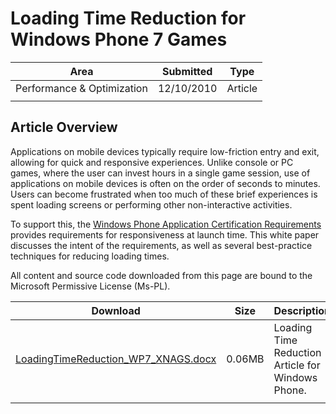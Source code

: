 # Loading Time Reduction for Windows Phone 7 Games

|Area|Submitted|Type|
|-|-|-|
Performance & Optimization|12/10/2010|Article
||||

## Article Overview

Applications on mobile devices typically require low-friction entry and exit, allowing for quick and responsive experiences. Unlike console or PC games, where the user can invest hours in a single game session, use of applications on mobile devices is often on the order of seconds to minutes. Users can become frustrated when too much of these brief experiences is spent loading screens or performing other non-interactive activities.

To support this, the [Windows Phone Application Certification Requirements](http://go.microsoft.com/?linkid=9730558) provides requirements for responsiveness at launch time. This white paper discusses the intent of the requirements, as well as several best-practice techniques for reducing loading times. 

All content and source code downloaded from this page are bound to the Microsoft Permissive License (Ms-PL).

Download | Size | Description
---|---|---|
[LoadingTimeReduction_WP7_XNAGS.docx](https://github.com/simondarksidej/XNAGameStudio/tree/master/Documents/LoadingTimeReduction_WP7_XNAGS.docx?raw=true) | 0.06MB | Loading Time Reduction Article for Windows Phone.
||||
